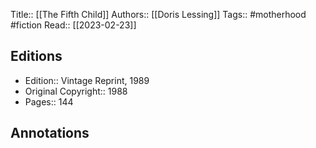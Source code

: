 Title:: [[The Fifth Child]]
Authors:: [[Doris Lessing]]
Tags:: #motherhood #fiction 
Read:: [[2023-02-23]]

## Editions
- Edition:: Vintage Reprint, 1989
- Original Copyright:: 1988
- Pages:: 144

## Annotations

